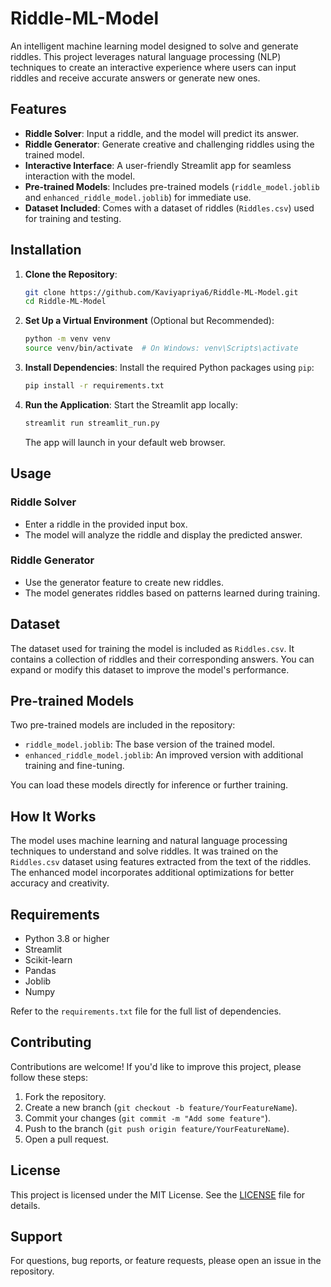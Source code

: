 # Riddle-ML-Model

An intelligent machine learning model designed to solve and generate riddles. This project leverages natural language processing (NLP) techniques to create an interactive experience where users can input riddles and receive accurate answers or generate new ones.

## Features

- **Riddle Solver**: Input a riddle, and the model will predict its answer.
- **Riddle Generator**: Generate creative and challenging riddles using the trained model.
- **Interactive Interface**: A user-friendly Streamlit app for seamless interaction with the model.
- **Pre-trained Models**: Includes pre-trained models (`riddle_model.joblib` and `enhanced_riddle_model.joblib`) for immediate use.
- **Dataset Included**: Comes with a dataset of riddles (`Riddles.csv`) used for training and testing.

## Installation

1. **Clone the Repository**:
   ```bash
   git clone https://github.com/Kaviyapriya6/Riddle-ML-Model.git
   cd Riddle-ML-Model
   ```

2. **Set Up a Virtual Environment** (Optional but Recommended):
   ```bash
   python -m venv venv
   source venv/bin/activate  # On Windows: venv\Scripts\activate
   ```

3. **Install Dependencies**:
   Install the required Python packages using `pip`:
   ```bash
   pip install -r requirements.txt
   ```

4. **Run the Application**:
   Start the Streamlit app locally:
   ```bash
   streamlit run streamlit_run.py
   ```

   The app will launch in your default web browser.

## Usage

### Riddle Solver
- Enter a riddle in the provided input box.
- The model will analyze the riddle and display the predicted answer.

### Riddle Generator
- Use the generator feature to create new riddles.
- The model generates riddles based on patterns learned during training.

## Dataset

The dataset used for training the model is included as `Riddles.csv`. It contains a collection of riddles and their corresponding answers. You can expand or modify this dataset to improve the model's performance.

## Pre-trained Models

Two pre-trained models are included in the repository:
- `riddle_model.joblib`: The base version of the trained model.
- `enhanced_riddle_model.joblib`: An improved version with additional training and fine-tuning.

You can load these models directly for inference or further training.

## How It Works

The model uses machine learning and natural language processing techniques to understand and solve riddles. It was trained on the `Riddles.csv` dataset using features extracted from the text of the riddles. The enhanced model incorporates additional optimizations for better accuracy and creativity.

## Requirements

- Python 3.8 or higher
- Streamlit
- Scikit-learn
- Pandas
- Joblib
- Numpy

Refer to the `requirements.txt` file for the full list of dependencies.

## Contributing

Contributions are welcome! If you'd like to improve this project, please follow these steps:

1. Fork the repository.
2. Create a new branch (`git checkout -b feature/YourFeatureName`).
3. Commit your changes (`git commit -m "Add some feature"`).
4. Push to the branch (`git push origin feature/YourFeatureName`).
5. Open a pull request.

## License

This project is licensed under the MIT License. See the [LICENSE](LICENSE) file for details.

## Support

For questions, bug reports, or feature requests, please open an issue in the repository.
